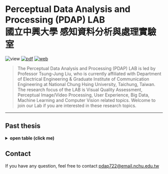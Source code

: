 # Perceptual Data Analysis and Processing (PDAP) LAB<br>國立中興大學 感知資料分析與處理實驗室  
![view](https://komarev.com/ghpvc/?username=pdap722&color=blue) 
[![pdf](https://img.shields.io/badge/Info-Professor-brightgreen)](http://www.ee.nchu.edu.tw/main.asp?un=33&sn=83) 
[![web](https://img.shields.io/badge/Website-PDAP-orange)](https://sites.google.com/site/eelab907/guan-yu-about?authuser=0)  

> The Perceptual Data Analysis and Processing (PDAP) LAB is led by Professor Tsung-Jung Liu, who is currently affiliated with Department of Electrical Engineering & Graduate Institute of Communication Engineering at National Chung Hsing University, Taichung, Taiwan. The research focus of the LAB is Visual Quality Assessment, Perceptual Image/Video Processing, User Experience, Big Data, Machine Learning and Computer Vision related topics. Welcome to join our Lab if you are interested in these research topics.  

***

## Past thesis  

<details>  
<summary><strong>open table (click me)</strong></summary>   

  |   Years   | Students | Thesis Topic |
  |:---------:|:--------:|:------------:|
  | 1052 (2017)| Paul-Jein<br> Chiang|Blind Stereoscopic Image Quality Assessment By Convolutional Neural Network|
  | 1052 (2017)| Kuan-Hungv Shen| Machine learning based no-reference assessment metric for stereoscopic image quality of experience|
  | 1061 (2018)| Ching-Ti<br> Lin| Blind Stereoscopic Image Quality Assessment Based on Machine Learning|
  | 1062 (2018)| Pak-Ki<br> Chan | Facial Age Estimation by Deep Neural Networkds Fusion |
  | 1072 (2019)| Wei-Jyun<br> Sun| Spatial-Temporal Visual Attention Model for Video Quality Assessment |
  | 1072 (2019)| Bo-Xun<br> Chen | Image Super-resolution using Complex Dense Block on Generative Adversarial Networks |
  | 1072 (2019)| Yu-Zhe<br> Su | Image Inpainting for Missing Areas using Robust Partial Convolution and RDDB Module |
  | 1072 (2019)| Chia-Ching<br> Wang| Face aging generated by deep adversarial network and perceptual loss|
  | 1081 (2020)| Cheng-Lung<br> Chu| No-Reference Video Quality Assessment by Multilayer Selected Deep Features and Neural Networks|
  | 1081 (2020)| Fei Wang| Brand Classification on A Large-Scale Clothing Dataset by Using Deep Neural Networks |
  | 1091 (2021)| Keng-Chin<br> Chang| Locating Waterfowl Farms from Satellite Images with Fused RDB U-Nets|
  | 1092 (2021)| Yu-Zhang<br> Chen | Super resolution of satellite imagery based on two-dimensional RRDB and Edge-enhanced generative adversarial network |
  | 1092 (2021)| Li-Chi<br> Lan | Human Age Synthesis by Selected Facial Landmarks and Dual-Discriminator Adversarial AutoEncoder |
  | 1102 (2022)|[Chi-Mao<br> Fan](https://github.com/FanChiMao)|[Image Restoration Using Improved Hierarchical Encoder-Decoder Networks with Selective Residual Blocks](https://github.com/FanChiMao/SRMNet-thesis)|

</details>


## Contact  
If you have any question, feel free to contact pdap722@email.nchu.edu.tw  

